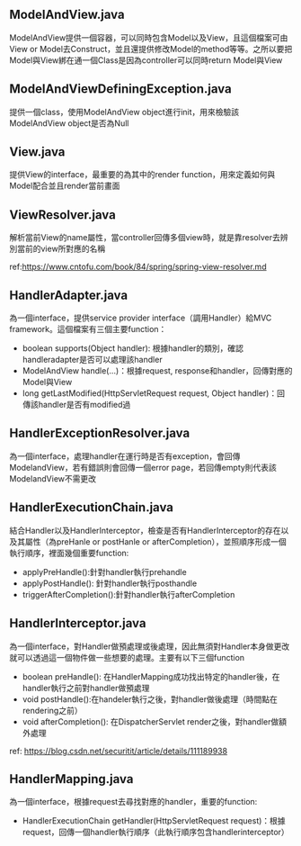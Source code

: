 ## ModelAndView.java
ModelAndView提供一個容器，可以同時包含Model以及View，且這個檔案可由View or Model去Construct，並且還提供修改Model的method等等。之所以要把Model與View綁在通一個Class是因為controller可以同時return Model與View

## ModelAndViewDefiningException.java
提供一個class，使用ModelAndView object進行init，用來檢驗該ModelAndView object是否為Null

## View.java
提供View的interface，最重要的為其中的render function，用來定義如何與Model配合並且render當前畫面

## ViewResolver.java
解析當前View的name屬性，當controller回傳多個view時，就是靠resolver去辨別當前的view所對應的名稱

ref:https://www.cntofu.com/book/84/spring/spring-view-resolver.md

## HandlerAdapter.java
為一個interface，提供service provider interface（調用Handler）給MVC framework。這個檔案有三個主要function：
- boolean supports(Object handler): 根據handler的類別，確認handleradapter是否可以處理該handler
- ModelAndView handle(...)：根據request, response和handler，回傳對應的Model與View
- long getLastModified(HttpServletRequest request, Object handler)：回傳該handler是否有modified過

## HandlerExceptionResolver.java
為一個interface，處理handler在運行時是否有exception，會回傳ModelandView，若有錯誤則會回傳一個error page，若回傳empty則代表該ModelandView不需更改


## HandlerExecutionChain.java
結合Handler以及HandlerInterceptor，檢查是否有HandlerInterceptor的存在以及其屬性（為preHanle or postHanle or afterCompletion），並照順序形成一個執行順序，裡面幾個重要function:

- applyPreHandle():針對handler執行prehandle
- applyPostHandle(): 針對handler執行posthandle
- triggerAfterCompletion():針對handler執行afterCompletion

## HandlerInterceptor.java
為一個interface，對Handler做預處理或後處理，因此無須對Handler本身做更改就可以透過這一個物件做一些想要的處理。主要有以下三個function
- boolean preHandle(): 在HandlerMapping成功找出特定的handler後，在handler執行之前對handler做預處理
- void postHandle():在handeler執行之後，對handler做後處理（時間點在rendering之前）
- void afterCompletion(): 在DispatcherServlet render之後，對handler做額外處理

ref: https://blog.csdn.net/securitit/article/details/111189938

## HandlerMapping.java
為一個interface，根據request去尋找對應的handler，重要的function:
- HandlerExecutionChain getHandler(HttpServletRequest request)：根據request，回傳一個handler執行順序（此執行順序包含handlerinterceptor）